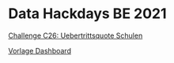 # Data Hackdays BE 2021


[Challenge C26: Uebertrittsquote Schulen](https://hack.opendata.ch/project/774)

[Vorlage Dashboard](https://tricktracktriu.github.io/dashboard_BE/)
